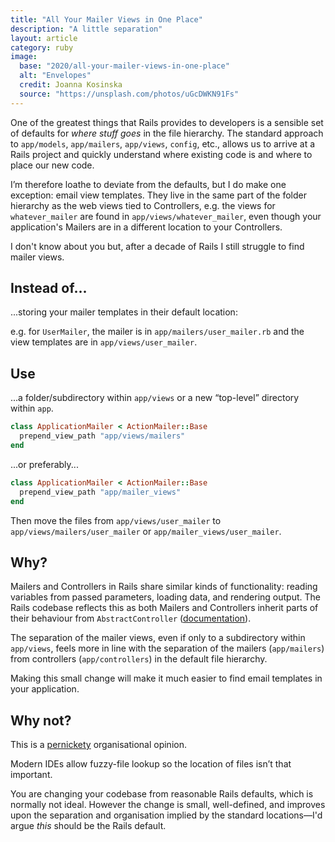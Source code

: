 ```yaml
---
title: "All Your Mailer Views in One Place"
description: "A little separation"
layout: article
category: ruby
image:
  base: "2020/all-your-mailer-views-in-one-place"
  alt: "Envelopes"
  credit: Joanna Kosinska
  source: "https://unsplash.com/photos/uGcDWKN91Fs"
---
```


One of the greatest things that Rails provides to developers is a sensible set of defaults for _where stuff goes_ in the file hierarchy. The standard approach to `app/models`, `app/mailers`, `app/views`, `config`, etc., allows us to arrive at a Rails project and quickly understand where existing code is and where to place our new code.

I’m therefore loathe to deviate from the defaults, but I do make one exception: email view templates. They live in the same part of the folder hierarchy as the web views tied to Controllers, e.g. the views for `whatever_mailer` are found in `app/views/whatever_mailer`, even though your application's Mailers are in a different location to your Controllers.

I don't know about you but, after a decade of Rails I still struggle to find mailer views.

## Instead of...

...storing your mailer templates in their default location:

e.g. for `UserMailer`, the mailer is in `app/mailers/user_mailer.rb` and the view templates are in `app/views/user_mailer`.

## Use

...a folder/subdirectory within `app/views` or a new “top-level” directory within `app`.

```ruby
class ApplicationMailer < ActionMailer::Base
  prepend_view_path "app/views/mailers"
end
```

...or preferably...

```ruby
class ApplicationMailer < ActionMailer::Base
  prepend_view_path "app/mailer_views"
end
```

Then move the files from `app/views/user_mailer` to `app/views/mailers/user_mailer` or `app/mailer_views/user_mailer`.

## Why?

Mailers and Controllers in Rails share similar kinds of functionality: reading variables from passed parameters, loading data, and rendering output. The Rails codebase reflects this as both Mailers and Controllers inherit parts of their behaviour from `AbstractController` ([documentation](https://api.rubyonrails.org/classes/AbstractController/Base.html)).

The separation of the mailer views, even if only to a subdirectory within `app/views`, feels more in line with the separation of the mailers (`app/mailers`) from controllers (`app/controllers`) in the default file hierarchy.

Making this small change will make it much easier to find email templates in your application.

## Why not?

This is a <a href="https://www.collinsdictionary.com/dictionary/english/pernickety">pernickety</a> organisational opinion.

Modern IDEs allow fuzzy-file lookup so the location of files isn’t that important.

You are changing your codebase from reasonable Rails defaults, which is normally not ideal. However the change is small, well-defined, and improves upon the separation and organisation implied by the standard locations—I'd argue _this_ should be the Rails default.
